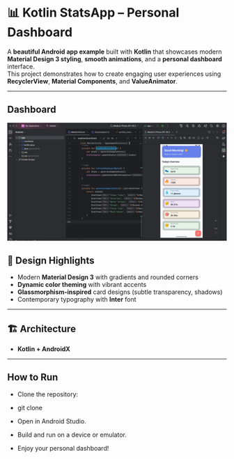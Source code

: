 # 📊 Kotlin StatsApp – Personal Dashboard  

A **beautiful Android app example** built with **Kotlin** that showcases modern **Material Design 3 styling**, **smooth animations**, and a **personal dashboard** interface.  
This project demonstrates how to create engaging user experiences using **RecyclerView**, **Material Components**, and **ValueAnimator**.  

---

## Dashboard 
![Dashboard Animation](app/src/main/res/drawable/exec.jpg)


## 🎨 Design Highlights  

- Modern **Material Design 3** with gradients and rounded corners  
- **Dynamic color theming** with vibrant accents  
- **Glassmorphism-inspired** card designs (subtle transparency, shadows)  
- Contemporary typography with **Inter** font

---

## 🏗️ Architecture  

- **Kotlin + AndroidX**
---

##  How to Run
- Clone the repository:

- git clone <repo-url>

- Open in Android Studio.

- Build and run on a device or emulator.

- Enjoy your personal dashboard!



